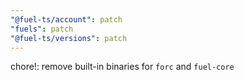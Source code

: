 ```yaml
---
"@fuel-ts/account": patch
"fuels": patch
"@fuel-ts/versions": patch
---
```


chore!: remove built-in binaries for `forc` and `fuel-core`